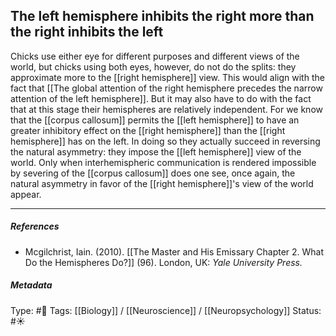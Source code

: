 ## The left hemisphere inhibits the right more than the right inhibits the left  # 

Chicks use either eye for different purposes and different views of the world, but chicks using both eyes, however, do not do the splits: they approximate more to the [[right hemisphere]] view. This would align with the fact that [[The global attention of the right hemisphere precedes the narrow attention of the left hemisphere]]. But it may also have to do with the fact that at this stage their hemispheres are relatively independent. For we know that the [[corpus callosum]] permits the [[left hemisphere]] to have an greater inhibitory effect on the [[right hemisphere]] than the [[right hemisphere]] has on the left. In doing so they actually succeed in reversing the natural asymmetry: they impose the [[left hemisphere]] view of the world. Only when interhemispheric communication is rendered impossible by severing of the [[corpus callosum]] does one see, once again, the natural asymmetry in favor of the [[right hemisphere]]'s view of the world appear.

___

##### References

- Mcgilchrist, Iain. (2010). [[The Master and His Emissary Chapter 2. What Do the Hemispheres Do?]] (96). London, UK: _Yale University Press._

##### Metadata

Type: #🔴 
Tags: [[Biology]] / [[Neuroscience]] / [[Neuropsychology]] 
Status: #☀️ 